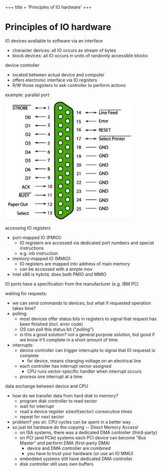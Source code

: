 +++
title = 'Principles of IO hardware'
+++
# Principles of IO hardware
IO devices available to software via an interface

- character devices: all IO occurs as stream of bytes
- block devices: all IO occurs in units of randomly accessible blocks

device controller

- located between actual device and computer
- offers electronic interface via IO registers
- R/W those registers to ask controller to perform actions

example: parallel port

![screenshot.png](be015fe1d43f1123b2e111bd1bc8f36c.png)

accessing IO registers

- port-mapped IO (PMIO):
    - IO registers are accessed via dedicated port numbers and special instructions
    - e.g. inb instruction
- memory-mapped IO (MMIO):
    - IO registers are mapped into address of main memory
    - can be accessed with a simple mov
- intel x86 is hybrid, does both PMIO and MMIO

IO ports have a specification from the manufacturer (e.g. IBM PC)

waiting for requests:

- we can send commands to devices, but what if requested operation takes time?
- polling:
    - most devices offer status bits in registers to signal that request has been finished (incl. error code)
    - OS can poll this status bit ("*polling*")
    - is this a good solution? not a general purpose solution, but good if we know it'll complete in a short amount of time.
- interrupts:
    - device controller can trigger interrupts to signal that IO requesst is complete
        - for device, means changing voltage on an electrical line
    - each controller has interrupt vector assigned
        - CPU runs vector-specific handler when interrupt occurs
    - process one interrupt at a time

data exchange between device and CPU

- how do we transfer data from hard disk to memory?
    - program disk controller to read sector
    - wait for interrupt
    - read a device register sizeof(sector) consecutive times
    - repeat for next sector
- problem? yes sir. CPU cycles can be spent in a better way
- so just let hardware do the copying -- Direct Memory Access!
    - on ISA systems, there was a dedicated DMA controller (third-party)
    - on PCI (and PCIe) systems each PCI device can become "Bus Master" and perform DMA (first-party DMA)
        - device and DMA controller are combined
        - you have to trust your hardware (or use an IO MMU)
    - embedded systems still have dedicated DMA controller
    - disk controller still uses own buffers
